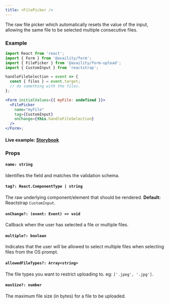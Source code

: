```yaml
---
title: <FilePicker />
---
```


The raw file picker which automatically resets the value of the input, allowing the same file to be selected multiple consecutive files.

### Example

```jsx
import React from 'react';
import { Form } from '@availity/form';
import { FilePicker } from '@availity/form-upload';
import { CustomInput } from 'reactstrap';

handleFileSelection = event => {
  const { files } = event.target;
  // do something with the files.
};

<Form initialValues={{ myFile: undefined }}>
  <FilePicker
    name="myFile"
    tag={CustomInput}
    onChange={this.handleFileSelection}
  />
</Form>;
```

#### Live example: <a href="https://availity.github.io/availity-react/storybook/?path=/story/components-upload--picker-field"> Storybook</a>

### Props

#### `name: string`

Identifies the field and matches the validation schema.

#### `tag?: React.ComponentType | string`

The raw underlying component/element that should be rendered. **Default:** Reactstrap `CustomInput`.

#### `onChange?: (event: Event) => void`

Callback when the user has selected a file or multiple files.

#### `multiple?: boolean`

Indicates that the user will be allowed to select multiple files when selecting files from the OS prompt.

#### `allowedFileTypes?: Array<string>`

The file types you want to restrict uploading to. eg: `['.jpeg', '.jpg']`.

#### `maxSize?: number`

The maximum file size (in bytes) for a file to be uploaded.
